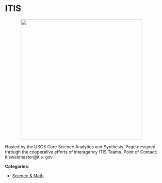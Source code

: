 # ITIS
<p align="center">
    <img width="400" src="https://raw.githubusercontent.com/apis-list/apis-list/apis/itis/logo_256x256.png" />
</p>

Hosted by the USGS Core Science Analytics and Synthesis.  Page designed through the cooperative efforts of interagency ITIS Teams. Point of Contact: itiswebmaster@itis. gov



**Categories**:
- [Science & Math](https://github.com/apis-list/apis-list#science-and-math)




